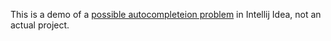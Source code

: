 This is a demo of a [possible autocompleteion problem](https://youtrack.jetbrains.com/issue/RSRP-451536) in Intellij Idea, not an actual project.
